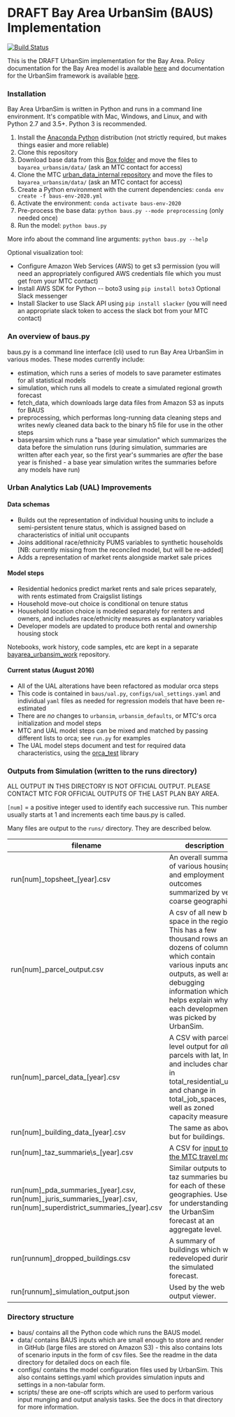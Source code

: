 DRAFT Bay Area UrbanSim (BAUS) Implementation
=======

[![Build Status](https://travis-ci.org/UDST/bayarea_urbansim.svg?branch=master)](https://travis-ci.org/UDST/bayarea_urbansim)

This is the DRAFT UrbanSim implementation for the Bay Area. Policy documentation for the Bay Area model is available [here](http://data.mtc.ca.gov/bayarea_urbansim/) and documentation for the UrbanSim framework is available [here](https://udst.github.io/urbansim/).

### Installation

Bay Area UrbanSim is written in Python and runs in a command line environment. It's compatible with Mac, Windows, and Linux, and with Python 2.7 and 3.5+. Python 3 is recommended.

1. Install the [Anaconda Python](https://www.anaconda.com/products/individual#Downloads) distribution (not strictly required, but makes things easier and more reliable)
2. Clone this repository
3. Download base data from this [Box folder](https://app.box.com/folder/52679598048) and move the files to `bayarea_urbansim/data/` (ask an MTC contact for access)
4. Clone the MTC [urban_data_internal repository](https://github.com/BayAreaMetro/urban_data_internal) and move the files to `bayarea_urbansim/data/` (ask an MTC contact for access)
5. Create a Python environment with the current dependencies: `conda env create -f baus-env-2020.yml`
6. Activate the environment: `conda activate baus-env-2020`
7. Pre-process the base data: `python baus.py --mode preprocessing` (only needed once)
8. Run the model: `python baus.py`

More info about the command line arguments: `python baus.py --help`

Optional visualization tool: 
* Configure Amazon Web Services (AWS) to get s3 permission (you will need an appropriately configured AWS credentials file which you must get from your MTC contact)
* Install AWS SDK for Python -- boto3 using `pip install boto3`
Optional Slack messenger
* Install Slacker to use Slack API using `pip install slacker` (you will need an appropriate slack token to access the slack bot from your MTC contact)

### An overview of baus.py
 
baus.py is a command line interface (cli) used to run Bay Area UrbanSim in various modes.  These modes currently include:

* estimation, which runs a series of models to save parameter estimates for all statistical models
* simulation, which runs all models to create a simulated regional growth forecast
* fetch_data, which downloads large data files from Amazon S3 as inputs for BAUS
* preprocessing, which performas long-running data cleaning steps and writes newly cleaned data back to the binary h5 file for use in the other steps
* baseyearsim which runs a "base year simulation" which summarizes the data before the simulation runs (during simulation, summaries are written after each year, so the first year's summaries are *after* the base year is finished - a base year simulation writes the summaries before any models have run)

### Urban Analytics Lab (UAL) Improvements

#### Data schemas

* Builds out the representation of individual housing units to include a semi-persistent tenure status, which is assigned based on characteristics of initial unit occupants
* Joins additional race/ethnicity PUMS variables to synthetic households [NB: currently missing from the reconciled model, but will be re-added]
* Adds a representation of market rents alongside market sale prices

#### Model steps

* Residential hedonics predict market rents and sale prices separately, with rents estimated from Craigslist listings
* Household move-out choice is conditional on tenure status
* Household location choice is modeled separately for renters and owners, and includes race/ethnicity measures as explanatory variables
* Developer models are updated to produce both rental and ownership housing stock

Notebooks, work history, code samples, etc are kept in a separate [bayarea_urbansim_work](https://github.com/ual/bayarea_urbansim_work) repository. 

#### Current status (August 2016)

* All of the UAL alterations have been refactored as modular orca steps
* This code is contained in `baus/ual.py`, `configs/ual_settings.yaml` and individual `yaml` files as needed for regression models that have been re-estimated
* There are *no* changes to `urbansim`, `urbansim_defaults`, or MTC's orca initialization and model steps
* MTC and UAL model steps can be mixed and matched by passing different lists to orca; see `run.py` for examples
* The UAL model steps document and test for required data characteristics, using the [orca_test](https://github.com/udst/orca_test) library

### Outputs from Simulation (written to the runs directory)

ALL OUTPUT IN THIS DIRECTORY IS NOT OFFICIAL OUTPUT. PLEASE CONTACT MTC FOR OFFICIAL OUTPUTS OF THE LAST PLAN BAY AREA.

`[num]` = a positive integer used to identify each successive run.  This number usually starts at 1 and increments each time baus.py is called.

Many files are output to the `runs/` directory. They are described below.

filename |description
----------------------------|-----------
run[num]\_topsheet\_[year].csv | An overall summary of various housing and employment outcomes summarized by very coarse geographies.
run[num]_parcel_output.csv 		| A csv of all new built space in the region.  This has a few thousand rows and dozens of columns which contain various inputs and outputs, as well as debugging information which helps explain why each development was picked by UrbanSim.
run[num]\_parcel_data\_[year].csv 			|A CSV with parcel level output for *all* parcels with lat, lng and includes change in total_residential_units and change in total_job_spaces, as well as zoned capacity measures.
run[num]\_building_data\_[year].csv 			|The same as above but for buildings.
run[num]\_taz\_summarie\s_[year].csv 			|A CSV for [input to the MTC travel model](http://analytics.mtc.ca.gov/foswiki/UrbanSimTwo/OutputToTravelModel)
run[num]\_pda_summaries\_[year].csv, run[num]\_juris_summaries\_[year].csv, run[num]\_superdistrict_summaries\_[year].csv | Similar outputs to the taz summaries but for each of these geographies.  Used for understanding the UrbanSim forecast at an aggregate level.
run[runnum]_dropped_buildings.csv     | A summary of buildings which were redeveloped during the simulated forecast.
run[runnum]_simulation_output.json | Used by the web output viewer.


### Directory structure

* baus/ contains all the Python code which runs the BAUS model.
* data/ contains BAUS inputs which are small enough to store and render in GitHub (large files are stored on Amazon S3) - this also contains lots of scenario inputs in the form of csv files.  See the readme in the data directory for detailed docs on each file.
* configs/ contains the model configuration files used by UrbanSim.  This also contains settings.yaml which provides simulation inputs and settings in a non-tabular form. 
* scripts/ these are one-off scripts which are used to perform various input munging and output analysis tasks.  See the docs in that directory for more information.




